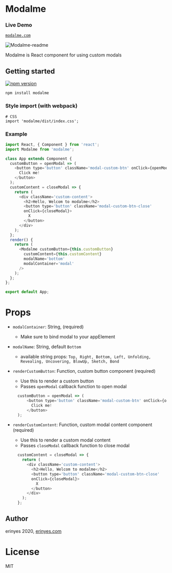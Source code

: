 Modalme
===


### Live Demo
[`modalme.com`](https://modalme.netlify.app)

![Modalme-readme](https://user-images.githubusercontent.com/59801428/90017675-2d41e400-dcac-11ea-8e41-5767dad29b8c.png)

Modalme is React component for using custom modals

## Getting started
[![npm version](https://badge.fury.io/js/react-image-gallery.svg)](http://www.npmjs.com/package/modalme)
```
npm install modalme
```

### Style import (with webpack)
```
# CSS
import 'modalme/dist/index.css';
```

### Example
```js
import React, { Component } from 'react';
import Modalme from 'modalme';

class App extends Component {
  customButton = openModal => (
    <button type='button' className='modal-custom-btn' onClick={openModal}>
      Click me!
    </button>
  );
  customContent = closeModal => {
    return (
      <div className='custom-content'>
        <h2>Hello, Welcom to modalme</h2>
        <button type='button' className='modal-custom-btn-close'
        onClick={closeModal}>
          X
        </button>
      </div>
    );
  };
  render() {
    return (
      <Modalme customButton={this.customButton}
        customContent={this.customContent}
        modalName='bottom'
        modalContainer='modal'
      />
    );
  };
};

export default App;
```

# Props

* `modalContainer`: String, (required)
  * Make sure to bind modal to your appElement
* `modalName`: String, default `Bottom`
  * available string props: `Top, Right, Bottom, Left, Unfolding, Revealing, Uncovering, BlowUp, Sketch, Bond`
  
* `renderCustomButton`: Function, custom button component (required)
  * Use this to render a custom button
  * Passes `openModal` callback function to open modal
  ```javascript
    customButton = openModal => (
        <button type='button' className='modal-custom-btn' onClick={openModal}>
          Click me!
        </button>
    );
  ```
* `renderCustomContent`: Function, custom modal content component (required)
  * Use this to render a custom modal content
  * Passes `closeModal` callback function to close modal
  ```javascript
    customContent = closeModal => {
      return (
        <div className='custom-content'>
          <h2>Hello, Welcom to modalme</h2>
          <button type='button' className='modal-custom-btn-close'
          onClick={closeModal}>
            X
          </button>
        </div>
      );
    };
  ```
## Author

erinyes 2020, [erinyes.com](https://erinyes.netlify.app)

# License

MIT
